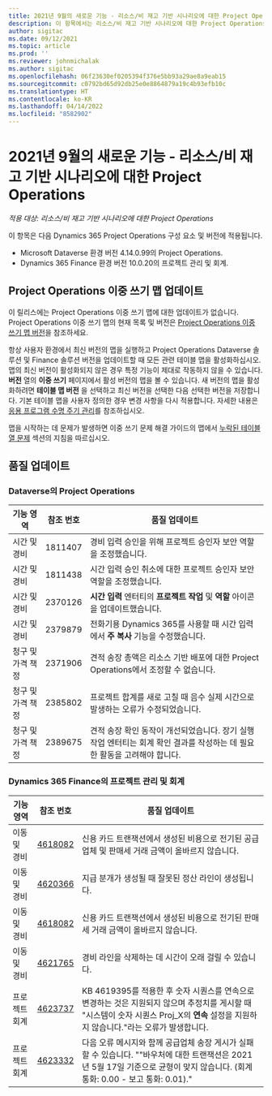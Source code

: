 ```yaml
---
title: 2021년 9월의 새로운 기능 - 리소스/비 재고 기반 시나리오에 대한 Project Operations
description: 이 항목에서는 리소스/비 재고 기반 시나리오에 대한 Project Operations의 2021년 9월 릴리스에서 사용할 수 있는 품질 업데이트에 대한 정보를 제공합니다.
author: sigitac
ms.date: 09/12/2021
ms.topic: article
ms.prod: ''
ms.reviewer: johnmichalak
ms.author: sigitac
ms.openlocfilehash: 06f23630ef0205394f376e5bb93a29ae8a9eab15
ms.sourcegitcommit: c0792bd65d92db25e0e8864879a19c4b93efb10c
ms.translationtype: HT
ms.contentlocale: ko-KR
ms.lasthandoff: 04/14/2022
ms.locfileid: "8582902"
---
```

# <a name="whats-new-september-2021---project-operations-for-resourcenon-stocked-based-scenarios"></a>2021년 9월의 새로운 기능 - 리소스/비 재고 기반 시나리오에 대한 Project Operations

*적용 대상: 리소스/비 재고 기반 시나리오에 대한 Project Operations*

이 항목은 다음 Dynamics 365 Project Operations 구성 요소 및 버전에 적용됩니다.

   - Microsoft Dataverse 환경 버전 4.14.0.99의 Project Operations.
   - Dynamics 365 Finance 환경 버전 10.0.20의 프로젝트 관리 및 회계.

## <a name="project-operations-dual-write-maps-updates"></a>Project Operations 이중 쓰기 맵 업데이트

이 릴리스에는 Project Operations 이중 쓰기 맵에 대한 업데이트가 없습니다. Project Operations 이중 쓰기 맵의 현재 목록 및 버전은 [Project Operations 이중 쓰기 맵 버전](../environment/resource-dual-write-maps.md)을 참조하세요.

항상 사용자 환경에서 최신 버전의 맵을 실행하고 Project Operations Dataverse 솔루션 및 Finance 솔루션 버전을 업데이트할 때 모든 관련 테이블 맵을 활성화하십시오. 맵의 최신 버전이 활성화되지 않은 경우 특정 기능이 제대로 작동하지 않을 수 있습니다. **버전** 열의 **이중 쓰기** 페이지에서 활성 버전의 맵을 볼 수 있습니다. 새 버전의 맵을 활성화하려면 **테이블 맵 버전** 을 선택하고 최신 버전을 선택한 다음 선택한 버전을 저장합니다. 기본 테이블 맵을 사용자 정의한 경우 변경 사항을 다시 적용합니다. 자세한 내용은 [응용 프로그램 수명 주기 관리](/dynamics365/fin-ops-core/dev-itpro/data-entities/dual-write/app-lifecycle-management)를 참조하십시오.

맵을 시작하는 데 문제가 발생하면 이중 쓰기 문제 해결 가이드의 맵에서 [누락된 테이블 열 문제](/dynamics365/fin-ops-core/dev-itpro/data-entities/dual-write/dual-write-troubleshooting-finops-upgrades#missing-table-columns-issue-on-maps) 섹션의 지침을 따르십시오.

## <a name="quality-updates"></a>품질 업데이트

### <a name="project-operations-on-dataverse"></a>Dataverse의 Project Operations

| **기능 영역** | **참조 번호** | **품질 업데이트** |
| --- | --- | --- |
| 시간 및 경비 | 1811407 | 경비 입력 승인을 위해 프로젝트 승인자 보안 역할을 조정했습니다. |
| 시간 및 경비 | 1811438 | 시간 입력 승인 취소에 대한 프로젝트 승인자 보안 역할을 조정했습니다. |
| 시간 및 경비 | 2370126 | **시간 입력** 엔터티의 **프로젝트 작업** 및 **역할** 아이콘을 업데이트했습니다. |
| 시간 및 경비 | 2379879 | 전화기용 Dynamics 365를 사용할 때 시간 입력에서 **주 복사** 기능을 수정했습니다. |
| 청구 및 가격 책정 | 2371906 | 견적 송장 총액은 리소스 기반 배포에 대한 Project Operations에서 조정할 수 없습니다. |
| 청구 및 가격 책정 | 2385802 | 프로젝트 합계를 새로 고칠 때 음수 실제 시간으로 발생하는 오류가 수정되었습니다. |
| 청구 및 가격 책정 | 2389675 | 견적 송장 확인 동작이 개선되었습니다. 장기 실행 작업 엔터티는 회계 확인 결과를 작성하는 데 필요한 활동을 고려해야 합니다. |

### <a name="project-management-and-accounting-in-dynamics-365-finance"></a>Dynamics 365 Finance의 프로젝트 관리 및 회계

| 기능 영역 | 참조 번호 | 품질 업데이트 |
| --- | --- | --- |
| 이동 및 경비 | [4618082](https://fix.lcs.dynamics.com/Issue/Details?kb=4618082&amp;bugId=583101&amp;dbType=3&amp;qc=9c85ac8ca1e5e9cd07fac9e9aa2cb0914724e28b86ad3339dacf7741f554c605) | 신용 카드 트랜잭션에서 생성된 비용으로 전기된 공급업체 및 판매세 거래 금액이 올바르지 않습니다. |
| 이동 및 경비 | [4620366](https://fix.lcs.dynamics.com/Issue/Details?kb=4620366&amp;bugId=579485&amp;dbType=3&amp;qc=e864789bd95505ea624c537d585bf113c2de60b97c88439d44693dbd85aa8e92) | 지급 분개가 생성될 때 잘못된 정산 라인이 생성됩니다. |
| 이동 및 경비 | [4618082](https://fix.lcs.dynamics.com/Issue/Details?kb=4618082&amp;bugId=583101&amp;dbType=3&amp;qc=9c85ac8ca1e5e9cd07fac9e9aa2cb0914724e28b86ad3339dacf7741f554c605) | 신용 카드 트랜잭션에서 생성된 비용으로 전기된 판매세 거래 금액이 올바르지 않습니다. |
| 이동 및 경비 | [4621765](https://fix.lcs.dynamics.com/Issue/Details?kb=4621765&amp;bugId=587306&amp;dbType=3&amp;qc=6fbfad0123d4e95eaf8d5a5a2f6c354577c991b7905c852ab02d1f94e728a876) | 경비 라인을 삭제하는 데 시간이 오래 걸릴 수 있습니다. |
| 프로젝트 회계 | [4623737](https://fix.lcs.dynamics.com/Issue/Details?kb=4623737&amp;bugId=598109&amp;dbType=3&amp;qc=4101fc5865201e21815299f2ff11ae46d5d5370510868df86c25ee09a8ca1a0c) | KB 4619395를 적용한 후 숫자 시퀀스를 연속으로 변경하는 것은 지원되지 않으며 추정치를 게시할 때 "시스템이 숫자 시퀀스 Proj_X의 **연속** 설정을 지원하지 않습니다."라는 오류가 발생합니다. |
| 프로젝트 회계 | [4623332](https://fix.lcs.dynamics.com/Issue/Details?kb=4623332&amp;bugId=586034&amp;dbType=3&amp;qc=2f64bb1977c4a9c9dd2ce9de7e72230b86eca14b6295c5bbfb614ea97ad81caf) | 다음 오류 메시지와 함께 공급업체 송장 게시가 실패할 수 있습니다. ""바우처에 대한 트랜잭션은 2021년 5월 17일 기준으로 균형이 맞지 않습니다. (회계 통화: 0.00 - 보고 통화: 0.01)." |
